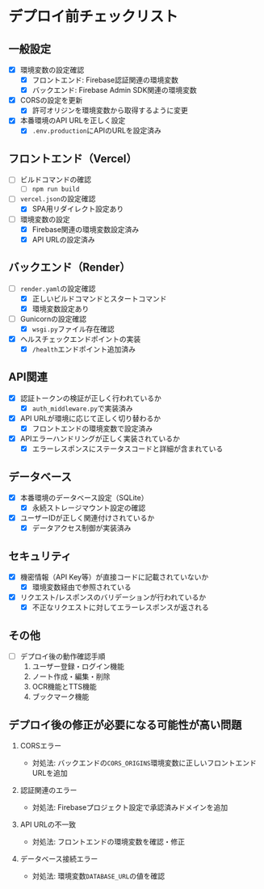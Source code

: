 # デプロイ前チェックリスト

## 一般設定

- [x] 環境変数の設定確認
  - [x] フロントエンド: Firebase認証関連の環境変数
  - [x] バックエンド: Firebase Admin SDK関連の環境変数
- [x] CORSの設定を更新
  - [x] 許可オリジンを環境変数から取得するように変更
- [x] 本番環境のAPI URLを正しく設定
  - [x] `.env.production`にAPIのURLを設定済み

## フロントエンド（Vercel）

- [ ] ビルドコマンドの確認
  - [ ] `npm run build`
- [ ] `vercel.json`の設定確認
  - [x] SPA用リダイレクト設定あり
- [ ] 環境変数の設定
  - [x] Firebase関連の環境変数設定済み
  - [x] API URLの設定済み

## バックエンド（Render）

- [ ] `render.yaml`の設定確認
  - [x] 正しいビルドコマンドとスタートコマンド
  - [x] 環境変数設定あり
- [ ] Gunicornの設定確認
  - [x] `wsgi.py`ファイル存在確認
- [x] ヘルスチェックエンドポイントの実装
  - [x] `/health`エンドポイント追加済み

## API関連

- [x] 認証トークンの検証が正しく行われているか
  - [x] `auth_middleware.py`で実装済み
- [x] API URLが環境に応じて正しく切り替わるか
  - [x] フロントエンドの環境変数で設定済み
- [x] APIエラーハンドリングが正しく実装されているか
  - [x] エラーレスポンスにステータスコードと詳細が含まれている

## データベース

- [x] 本番環境のデータベース設定（SQLite）
  - [x] 永続ストレージマウント設定の確認
- [x] ユーザーIDが正しく関連付けされているか
  - [x] データアクセス制御が実装済み

## セキュリティ

- [x] 機密情報（API Key等）が直接コードに記載されていないか
  - [x] 環境変数経由で参照されている
- [x] リクエスト/レスポンスのバリデーションが行われているか
  - [x] 不正なリクエストに対してエラーレスポンスが返される

## その他

- [ ] デプロイ後の動作確認手順
  1. ユーザー登録・ログイン機能
  2. ノート作成・編集・削除
  3. OCR機能とTTS機能
  4. ブックマーク機能

## デプロイ後の修正が必要になる可能性が高い問題

1. CORSエラー
   - 対処法: バックエンドの`CORS_ORIGINS`環境変数に正しいフロントエンドURLを追加

2. 認証関連のエラー
   - 対処法: Firebaseプロジェクト設定で承認済みドメインを追加

3. API URLの不一致
   - 対処法: フロントエンドの環境変数を確認・修正

4. データベース接続エラー
   - 対処法: 環境変数`DATABASE_URL`の値を確認 